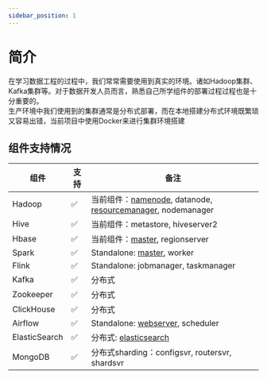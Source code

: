 ```yaml
---
sidebar_position: 1
---
```


# 简介

在学习数据工程的过程中，我们常常需要使用到真实的环境。诸如Hadoop集群、Kafka集群等。对于数据开发人员而言，熟悉自己所学组件的部署过程过程也是十分重要的。  
生产环境中我们使用到的集群通常是分布式部署，而在本地搭建分布式环境既繁琐又容易出错，当前项目中使用Docker来进行集群环境搭建

## 组件支持情况

| 组件            | 支持 | 备注                                                                                           |
|---------------|----|----------------------------------------------------------------------------------------------|
| Hadoop        | ✅  | 当前组件：[namenode](http://hd1:50070), datanode, [resourcemanager](http://hd1:8088), nodemanager |
| Hive          | ✅  | 当前组件：metastore, hiveserver2                                                                  |
| Hbase         | ✅  | 当前组件：[master](http://hd1:16010/), regionserver                                               |
| Spark         | ✅  | Standalone: [master](http://hd1:8001), worker                                                |
| Flink         | ✅  | Standalone: jobmanager, taskmanager                                                          |
| Kafka         | ✅  | 分布式                                                                                          |
| Zookeeper     | ✅  | 分布式                                                                                          |
| ClickHouse    | ✅  | 分布式                                                                                          |
| Airflow       | ✅  | Standalone: [webserver](http://hd1:7000), scheduler                                          |
| ElasticSearch | ✅  | 分布式: [elasticsearch](http://hd1:9200/)                                                       |
| MongoDB       | ✅  | 分布式sharding：configsvr, routersvr, shardsvr                                                   |
